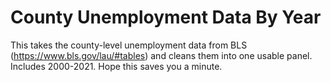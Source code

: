 # County Unemployment Data By Year
This takes the county-level unemployment data from BLS (https://www.bls.gov/lau/#tables) and cleans them into one usable panel. Includes 2000-2021. Hope this saves you a minute. 
